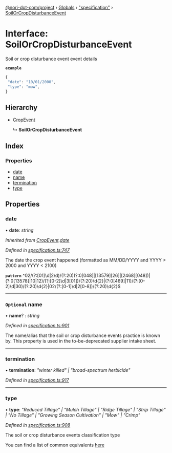 [@nori-dot-com/project](../README.md) › [Globals](../globals.md) › ["specification"](../modules/_specification_.md) › [SoilOrCropDisturbanceEvent](_specification_.soilorcropdisturbanceevent.md)

# Interface: SoilOrCropDisturbanceEvent

Soil or crop disturbance event event details

**`example`** 

```js
{
 "date": "10/01/2000",
 "type": "mow",
}
```

## Hierarchy

* [CropEvent](_specification_.cropevent.md)

  ↳ **SoilOrCropDisturbanceEvent**

## Index

### Properties

* [date](_specification_.soilorcropdisturbanceevent.md#date)
* [name](_specification_.soilorcropdisturbanceevent.md#optional-name)
* [termination](_specification_.soilorcropdisturbanceevent.md#termination)
* [type](_specification_.soilorcropdisturbanceevent.md#type)

## Properties

###  date

• **date**: *string*

*Inherited from [CropEvent](_specification_.cropevent.md).[date](_specification_.cropevent.md#date)*

*Defined in [specification.ts:747](https://github.com/nori-dot-eco/nori-dot-com/blob/de97c4c/packages/project/src/specification.ts#L747)*

The date the crop event happened (formatted as MM/DD/YYYY and YYYY > 2000 and YYYY < 2100)

**`pattern`** ^02\/(?:[01]\d|2\d)\/(?:20)(?:0[048]|[13579][26]|[2468][048])|(?:0[13578]|10|12)\/(?:[0-2]\d|3[01])\/(?:20)\d{2}|(?:0[469]|11)\/(?:[0-2]\d|30)\/(?:20)\d{2}|02\/(?:[0-1]\d|2[0-8])\/(?:20)\d{2}$

___

### `Optional` name

• **name**? : *string*

*Defined in [specification.ts:901](https://github.com/nori-dot-eco/nori-dot-com/blob/de97c4c/packages/project/src/specification.ts#L901)*

The name/alias that the soil or crop disturbance events practice is known by. This property is used in the to-be-deprecated supplier intake sheet.

___

###  termination

• **termination**: *"winter killed" | "broad-spectrum herbicide"*

*Defined in [specification.ts:917](https://github.com/nori-dot-eco/nori-dot-com/blob/de97c4c/packages/project/src/specification.ts#L917)*

___

###  type

• **type**: *"Reduced Tillage" | "Mulch Tillage" | "Ridge Tillage" | "Strip Tillage" | "No Tillage" | "Growing Season Cultivation" | "Mow" | "Crimp"*

*Defined in [specification.ts:908](https://github.com/nori-dot-eco/nori-dot-com/blob/de97c4c/packages/project/src/specification.ts#L908)*

The soil or crop disturbance events classification type

You can find a list of common equivalents [here](go.nori.com/inputs)
